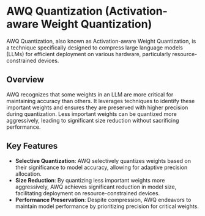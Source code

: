 # AWQ Quantization (Activation-aware Weight Quantization)

AWQ Quantization, also known as Activation-aware Weight Quantization, is a technique specifically designed to compress large language models (LLMs) for efficient deployment on various hardware, particularly resource-constrained devices.

## Overview

AWQ recognizes that some weights in an LLM are more critical for maintaining accuracy than others. It leverages techniques to identify these important weights and ensures they are preserved with higher precision during quantization. Less important weights can be quantized more aggressively, leading to significant size reduction without sacrificing performance.

## Key Features

- **Selective Quantization**: AWQ selectively quantizes weights based on their significance to model accuracy, allowing for adaptive precision allocation.
- **Size Reduction**: By quantizing less important weights more aggressively, AWQ achieves significant reduction in model size, facilitating deployment on resource-constrained devices.
- **Performance Preservation**: Despite compression, AWQ endeavors to maintain model performance by prioritizing precision for critical weights.

